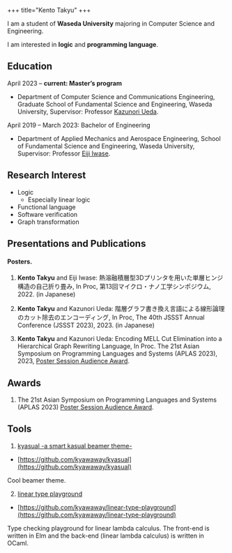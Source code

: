 +++
title="Kento Takyu"
+++


I am a student of **Waseda University** majoring in Computer Science and Engineering.

I am interested in **logic** and **programming language**.

## Education 

April 2023 – **current: Master’s program**

- Department of Computer Science and Communications Engineering, Graduate School of Fundamental Science and Engineering, Waseda University, Supervisor: Professor [Kazunori Ueda](https://www.ueda.info.waseda.ac.jp/~ueda/index.html).

April 2019 – March 2023: Bachelor of Engineering

- Department of Applied Mechanics and Aerospace Engineering, School of Fundamental Science and Engineering, Waseda University, Supervisor: Professor [Eiji Iwase](https://www.iwaselab.amech.waseda.ac.jp/people/professor/).

## Research Interest

- Logic
    - Especially linear logic
- Functional language
- Software verification
- Graph transformation

## Presentations and Publications
<!---
### Material Science
#### Refereed Papers.
#### Posters. 

1. hoge

### Computer Science
#### Refereed Papers.
#### Unrefeeded Papers.
--->
#### Posters.

1. **Kento Takyu** and Eiji Iwase: 熱溶融積層型3Dプリンタを用いた単層ヒンジ構造の自己折り畳み, In Proc, 第13回マイクロ・ナノ工学シンポジウム, 2022. (in Japanese)

2. **Kento Takyu** and Kazunori Ueda: 階層グラフ書き換え言語による線形論理のカット除去のエンコーディング, In Proc, The 40th JSSST Annual Conference (JSSST 2023), 2023. (in Japanese)

3. **Kento Takyu** and Kazunori Ueda: Encoding MELL Cut Elimination into a Hierarchical Graph Rewriting Language, In Proc. The 21st Asian Symposium on Programming Languages and Systems (APLAS 2023), 2023, [Poster Session Audience Award](https://conf.researchr.org/track/aplas-2023/src-and-posters?).

## Awards

1. The 21st Asian Symposium on Programming Languages and Systems (APLAS 2023) [Poster Session Audience Award](https://conf.researchr.org/track/aplas-2023/src-and-posters?).

## Tools

1. [kyasual -a smart kasual beamer theme-](https://kyawaway.github.io/myblog/post-kyasual/)
- <i class="fa-brands fa-github"></i> [https://github.com/kyawaway/kyasual](https://github.com/kyawaway/kyasual)

Cool beamer theme.

2. [linear type playground](https://kyawaway.github.io/linear-type-playground/)
- <i class="fa-brands fa-github"></i> [https://github.com/kyawaway/linear-type-playground](https://github.com/kyawaway/linear-type-playground) 

Type checking playground for linear lambda calculus. The front-end is written in Elm and the back-end (linear lambda calculus) is written in OCaml.



